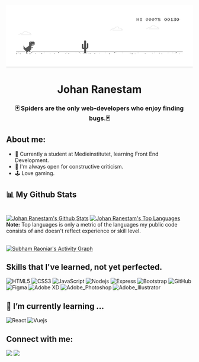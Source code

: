 
<p align="center">
  <img src="https://github.com/johan-rain/johan-rain/blob/main/dino.gif" alt="animated" />
</p>

<h1 align="center"> Johan Ranestam </h1>
<h3 align="center"> 🃏 Spiders are the only web-developers who enjoy finding bugs.🃏</h3>

## About me:
- 🌱 Currently a student at Medieinstitutet, learning Front End Development.
- 🙏 I'm always open for constructive criticism.
- 🕹 Love gaming.

<!--
**johan-rain/johan-rain** is a ✨ _special_ ✨ repository because its `README.md` (this file) appears on your GitHub profile.

Here are some ideas to get you started:

- 🔭 I’m currently working on ...
- 👯 I’m looking to collaborate on ...
- 🤔 I’m looking for help with ...
- 💬 Ask me about ...
- 📫 How to reach me: ...
- 😄 Pronouns: ...
- ⚡ Fun fact: ...
-->

## 📊 My Github Stats

<br/>
<a href="https://github.com/johan-rain/github-readme-stats"><img alt="Johan Ranestam's Github Stats" src="https://github-readme-stats.vercel.app/api?username=johan-rain&show_icons=true&count_private=true&theme=react&hide_border=true&bg_color=0D1117" /></a>
<a href="https://github.com/johan-rain/github-readme-stats"><img alt="Johan Ranestam's Top Languages" src="https://github-readme-stats.vercel.app/api/top-langs/?username=johan-rain&langs_count=8&count_private=true&layout=compact&theme=react&hide_border=true&bg_color=0D1117" /></a>
<br/>
<b>Note:</b> Top languages is only a metric of the languages my public code consists of and doesn't reflect experience or skill level.


<br/>
<br/>

<a href="https://github.com/johan-rain/github-readme-activity-graph"><img alt="Subham Raoniar's Activity Graph" src="https://activity-graph.herokuapp.com/graph?username=johan-rain&bg_color=0D1117&color=5BCDEC&line=5BCDEC&point=FFFFFF&hide_border=true" /></a>

<!--
## Stats & Skills:
<br>
<a href="https://github.com/johan-rain">
  <img align="center" src="https://github-readme-stats.vercel.app/api?username=johan-rain&show_icons=true&theme=noctis_minimus&line_height=27" alt="Johan Rain's GitHub Stats" />
</a>
<a href="https://github.com/johan-rain">
  <img align="center" src="https://github-readme-stats.vercel.app/api/top-langs/?username=johan-rain&theme=noctis_minimus" />
</a>
-->

## Skills that I've learned, not yet perfected.

![HTML5](https://img.shields.io/badge/-HTML5-1d1f21?style=for-the-badge&logo=html5&logoColor=E34F26)
![CSS3](https://img.shields.io/badge/-CSS3-1d1f21?style=for-the-badge&logo=css3&logoColor=1572B6)
![JavaScript](https://img.shields.io/badge/-JavaScript-1d1f21?style=for-the-badge&logo=javascript)
![Nodejs](https://img.shields.io/badge/-Nodejs-1d1f21?style=for-the-badge&logo=node.js)
![Express](https://img.shields.io/badge/-Express-1d1f21?style=for-the-badge&logo=express)
![Bootstrap](https://img.shields.io/badge/-Bootstrap-1d1f21?style=for-the-badge&logo=bootstrap&logoColor=563D7C)
![GitHub](https://img.shields.io/badge/-GitHub-1d1f21?style=for-the-badge&logo=github)
![Figma](https://img.shields.io/badge/-Figma-1d1f21?style=for-the-badge&logo=figma)
![Adobe XD](https://img.shields.io/badge/-Adobe_XD-1d1f21?style=for-the-badge&logo=adobexd)
![Adobe_Photoshop](https://img.shields.io/badge/-Adobe_Photoshop-1d1f21?style=for-the-badge&logo=adobephotoshop)
![Adobe_Illustrator](https://img.shields.io/badge/-Adobe_Illustrator-1d1f21?style=for-the-badge&logo=adobeillustrator)


## 🌱 I’m currently learning ...

![React](https://img.shields.io/badge/React-20232A?style=for-the-badge&logo=react&logoColor=61DAFB)
![Vuejs](	https://img.shields.io/badge/Vue.js-35495E?style=for-the-badge&logo=vue.js&logoColor=4FC08D)

## Connect with me:
<p align="left">

<a href = "https://www.linkedin.com/in/johan-ranestam-129412220/"><img src="https://img.icons8.com/fluent/48/000000/linkedin.png"/></a>
<a href = "https://twitter.com/johan_rain_"><img src="https://img.icons8.com/fluent/48/000000/twitter.png"/></a>

</p>
